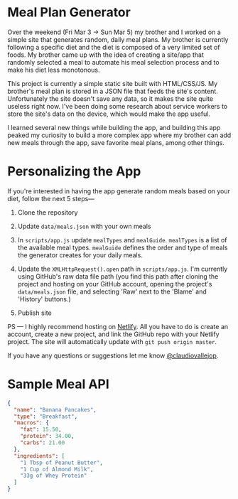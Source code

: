 # Meal Plan Generator
Over the weekend (Fri Mar 3 -> Sun Mar 5) my brother and I worked on a simple site that generates random, daily meal plans. My brother is currently following a specific diet and the diet is composed of a very limited set of foods. My brother came up with the idea of creating a site/app that randomly selected a meal to automate his meal selection process and to make his diet less monotonous.

This project is currently a simple static site built with HTML/CSS/JS. My brother's meal plan is stored in a JSON file that feeds the site's content. Unfortunately the site doesn't save any data, so it makes the site quite useless right now. I've been doing some research about service workers to store the site's data on the device, which would make the app useful.

I learned several new things while building the app, and building this app peaked my curiosity to build a more complex app where my brother can add new meals through the app, save favorite meal plans, among other things.

# Personalizing the App
If you're interested in having the app generate random meals based on your diet, follow the next 5 steps—

1. Clone the repository

2. Update `data/meals.json` with your own meals

3. In `scripts/app.js` update `mealTypes` and `mealGuide`. `mealTypes` is a list of the available meal types. `mealGuide` defines the order and type of meals the generator creates for your daily meals.

4. Update the `XMLHttpRequest().open` path in `scripts/app.js`. I'm currently using GitHub's raw data file path (you find this path after cloning the project and hosting on your GitHub account, opening the project's `data/meals.json` file, and selecting 'Raw' next to the 'Blame' and 'History' buttons.)

5. Publish site

PS — I highly recommend hosting on [Netlify](https://www.netlify.com/). All you have to do is create an account, create a new project, and link the GitHub repo with your Netlify project. The site will automatically update with `git push origin master`.

If you have any questions or suggestions let me know [@claudiovallejop](https://twitter.com/claudiovallejop).

# Sample Meal API
```json
{
  "name": "Banana Pancakes",
  "type": "Breakfast",
  "macros": {
    "fat": 15.50,
    "protein": 34.00,
    "carbs": 21.00
  },
  "ingredients": [
    "1 Tbsp of Peanut Butter",
    "1 Cup of Almond Milk",
    "33g of Whey Protein"
  ]
}
```
